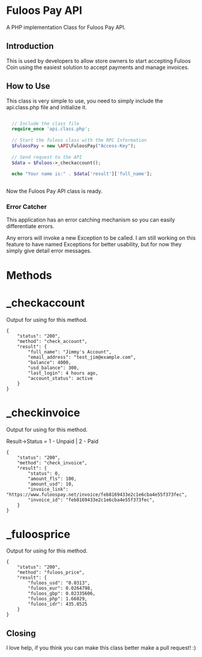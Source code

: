 # Fuloos Pay API

A PHP implementation Class for Fuloos Pay API.

## Introduction

This is used by developers to allow store owners to start accepting Fuloos Coin using the easiest solution to accept payments and manage invoices.

## How to Use

This class is very simple to use, you need to simply include the api.class.php file and initialize it.

```php

  // Include the class file
  require_once 'api.class.php';
  
  // Start the fuloos class with the RPC Information
  $FuloosPay = new \API\FuloosPay("Access-Key");
  
  // Send request to the API
  $data = $Fuloos->_checkaccount();
  
  echo "Your name is:" . $data['result']['full_name'];
  

```

Now the Fuloos Pay API class is ready.

### Error Catcher

This application has an error catching mechanism so you can easily differentiate errors. 

Any errors will invoke a new Exception to be called. I am still working on this feature to have named Exceptions for better usability, but for now they simply give detail error messages.

# Methods

# _checkaccount
Output for using for this method.   
```
{
    "status": "200",
    "method": "check_account",
    "result": {
        "full_name": "Jimmy's Account",
        "email_address": "test_jim@example.com",
        "balance": 4000,
        "usd_balance": 300,
        "last_login": 4 hours ago,
        "account_status": active
    }
}
```

# _checkinvoice
Output for using for this method.

Result->Status = 1 - Unpaid | 2 - Paid

```
{
    "status": "200",
    "method": "check_invoice",
    "result": {
        "status": 0,
        "amount_fls": 100,
        "amount_usd": 10,
        "invoice_link": "https://www.fuloospay.net/invoice/feb8169433e2c1e6cba4e55f373fec",
        "invoice_id": "feb8169433e2c1e6cba4e55f373fec",
    }
}
```


# _fuloosprice
Output for using for this method.


```
{
    "status": "200",
    "method": "fuloos_price",
    "result": {
        "fuloos_usd": "0.0313",
        "fuloos_eur": 0.0264798,
        "fuloos_gbp": 0.02335606,
        "fuloos_php": 1.66829,
        "fuloos_idr": 435.8525
    }
}
```



## Closing

I love help, if you think you can make this class better make a pull request! :)
